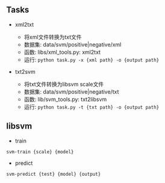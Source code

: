 ## Tasks

- xml2txt
  - 将xml文件转换为txt文件
  - 数据集: data/svm/positive|negative/xml
  - 函数: libs/xml_tools.py: xml2txt
  - 运行: `python task.py -x {xml path} -o {output path}`

- txt2svm
  - 将txt文件转换为libsvm scale文件
  - 数据集: data/svm/positive|negative/txt
  - 函数: lib/svm_tools.py: txt2libsvm
  - 运行: `python task.py -t {txt path} -o {output path}`

## libsvm

- train
```
svm-train {scale} {model}
```

- predict
```
svm-predict {test} {model} {output}
```